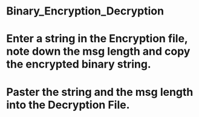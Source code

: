 # Binary_Encryption_Decryption

# Enter a string in the Encryption file, note down the msg length and copy the encrypted binary string.
# Paster the string and the msg length into the Decryption File.